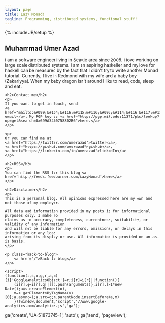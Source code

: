 ```yaml
---
layout: page
title: Lazy Monad!
tagline: Programming, distributed systems, functional stuff!
---
```

{% include JB/setup %}

<div class="container">
    <h2>Muhammad Umer Azad</h2>
    <p>
    I am a software engineer living in Seattle area since 2005. I love working on large scale distributed systems. I am an aspiring haskeller and my love for haskell can be measured by the fact that I didn't try to write another Monad tutorial. Currently, I live in Redmond with my wife and a baby boy (Zakariyya). When my baby dragon isn't around I like to read, code, sleep and eat.

    <h2>Contact me</h2>
    <p>
    If you want to get in touch, send
    <a href="mailto:&#099;&#114;&#116;&#115;&#116;&#097;&#114;&#116;&#117;&#112;&#064;&#111;&#117;&#116;&#108;&#111;&#111;&#107;&#046;&#099;&#111;&#109;">an email</a>. My PGP key is <a href="http://pgp.mit.edu:11371/pks/lookup?op=get&search=0x699A34A0758802B6">here.</a>
    </p>

    <p>
    Or you can find me at
    <a href="https://twitter.com/umerazad">twitter</a>,
    <a href="https://github.com/umerazad">github</a>,
    <a href="https://linkedin.com/in/umerazad">linkedIn</a>
    </p>

    <h2>RSS</h2>
    <p>
    You can find the RSS for this blog <a href="http://feeds.feedburner.com/LazyMonad">here</a>
    </p>

    <h2>Disclaimer</h2>
    <p>
    This is a personal blog. All opinions expressed here are my own and not those of my employer.

    All data and information provided in my posts is for informational purposes only. I make no
    claims as to accuracy, completeness, currentness, suitability, or validity of any information
    and will not be liable for any errors, omissions, or delays in this information or any loss
    arising from its display or use. All information is provided on an as-is basis.
    </p>

    <p class="back-to-blog">
        <a href="/">Back to blog</a>
    </p>

    <script>
    (function(i,s,o,g,r,a,m){i['GoogleAnalyticsObject']=r;i[r]=i[r]||function(){
        (i[r].q=i[r].q||[]).push(arguments)},i[r].l=1*new Date();a=s.createElement(o),
        m=s.getElementsByTagName(o)[0];a.async=1;a.src=g;m.parentNode.insertBefore(a,m)
        })(window,document,'script','//www.google-analytics.com/analytics.js','ga');

ga('create', 'UA-51873745-1', 'auto');
ga('send', 'pageview');

</script>

</div>
